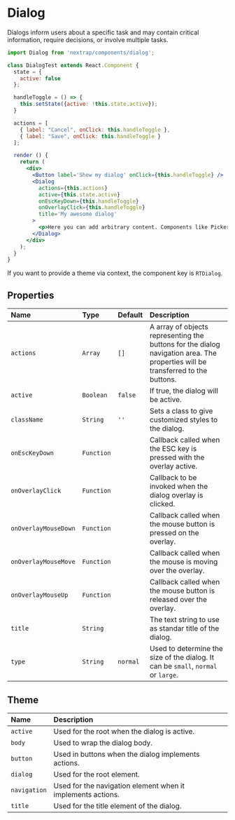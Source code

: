 # Dialog

Dialogs inform users about a specific task and may contain critical information, require decisions, or involve multiple tasks.

<!-- example -->
```jsx
import Dialog from 'nextrap/components/dialog';

class DialogTest extends React.Component {
  state = {
    active: false
  };

  handleToggle = () => {
    this.setState({active: !this.state.active});
  }

  actions = [
    { label: "Cancel", onClick: this.handleToggle },
    { label: "Save", onClick: this.handleToggle }
  ];

  render () {
    return (
      <div>
        <Button label='Show my dialog' onClick={this.handleToggle} />
        <Dialog
          actions={this.actions}
          active={this.state.active}
          onEscKeyDown={this.handleToggle}
          onOverlayClick={this.handleToggle}
          title='My awesome dialog'
        >
          <p>Here you can add arbitrary content. Components like Pickers are using dialogs now.</p>
        </Dialog>
      </div>
    );
  }
}
```

If you want to provide a theme via context, the component key is `RTDialog`.

## Properties

| Name                    | Type            | Default         | Description|
|:-----|:-----|:-----|:-----|
| `actions`               | `Array`         | `[]`            | A array of objects representing the buttons for the dialog navigation area. The properties will be transferred to the buttons.|
| `active`                | `Boolean`       | `false`         | If true, the dialog will be active.|
| `className`             | `String`        | `''`            | Sets a class to give customized styles to the dialog.|
| `onEscKeyDown`          | `Function`      |                 | Callback called when the ESC key is pressed with the overlay active. |
| `onOverlayClick`        | `Function`      |                 | Callback to be invoked when the dialog overlay is clicked.|
| `onOverlayMouseDown`    | `Function`      |                 | Callback called when the mouse button is pressed on the overlay. |
| `onOverlayMouseMove`    | `Function`      |                 | Callback called when the mouse is moving over the overlay. |
| `onOverlayMouseUp`      | `Function`      |                 | Callback called when the mouse button is released over the overlay. |
| `title`                 | `String`        |                 | The text string to use as standar title of the dialog.|
| `type`                  | `String`        | `normal`        | Used to determine the size of the dialog. It can be `small`, `normal` or `large`. |

## Theme

| Name     | Description|
|:---------|:-----------|
| `active` | Used for the root when the dialog is active.|
| `body`  | Used to wrap the dialog body.|
| `button` | Used in buttons when the dialog implements actions.|
| `dialog` | Used for the root element.|
| `navigation` | Used for the navigation element when it implements actions.|
| `title`   | Used for the title element of the dialog.|
